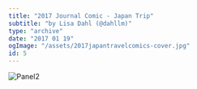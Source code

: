 ```yaml
---
title: "2017 Journal Comic - Japan Trip"
subtitle: "by Lisa Dahl (@dahllm)"
type: "archive"
date: "2017 01 19"
ogImage: "/assets/2017japantravelcomics-cover.jpg"
id: 5
---
```


![Panel2](../../../images/20170119-japantravelcomics/2017-japantravel-01.jpg)